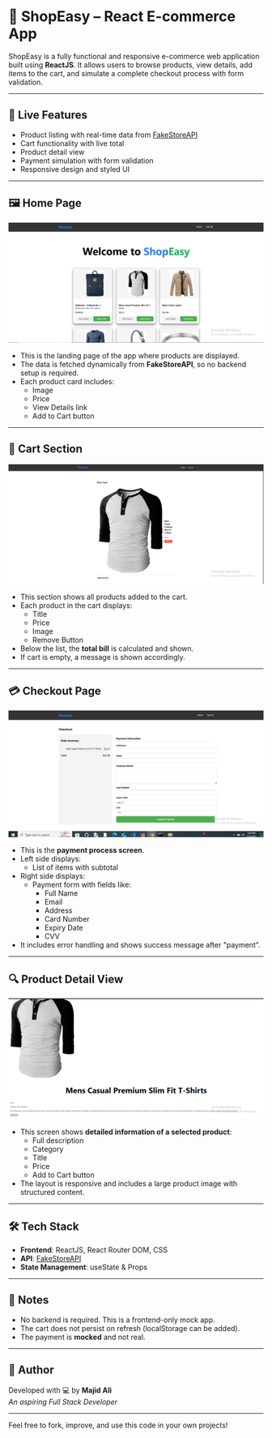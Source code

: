 # 🛒 ShopEasy – React E-commerce App

ShopEasy is a fully functional and responsive e-commerce web application built using **ReactJS**. It allows users to browse products, view details, add items to the cart, and simulate a complete checkout process with form validation.

---

## 🔗 Live Features

- Product listing with real-time data from [FakeStoreAPI](https://fakestoreapi.com/)
- Cart functionality with live total
- Product detail view
- Payment simulation with form validation
- Responsive design and styled UI

---

## 🖼️ Home Page

![Home Page](./1.png)

- This is the landing page of the app where products are displayed.
- The data is fetched dynamically from **FakeStoreAPI**, so no backend setup is required.
- Each product card includes:
  - Image  
  - Price  
  - View Details link  
  - Add to Cart button

---

## 🛒 Cart Section

![Cart Page](./2.png)

- This section shows all products added to the cart.
- Each product in the cart displays:
  - Title
  - Price
  - Image
  - Remove Button
- Below the list, the **total bill** is calculated and shown.
- If cart is empty, a message is shown accordingly.

---

## 💳 Checkout Page

![Checkout](./3.png)

- This is the **payment process screen**.
- Left side displays:
  - List of items with subtotal
- Right side displays:
  - Payment form with fields like:
    - Full Name
    - Email
    - Address
    - Card Number
    - Expiry Date
    - CVV
- It includes error handling and shows success message after "payment".

---

## 🔍 Product Detail View

![Product Detail](./4.png)

- This screen shows **detailed information of a selected product**:
  - Full description
  - Category
  - Title
  - Price
  - Add to Cart button
- The layout is responsive and includes a large product image with structured content.

---

## 🛠️ Tech Stack

- **Frontend**: ReactJS, React Router DOM, CSS
- **API**: [FakeStoreAPI](https://fakestoreapi.com/)
- **State Management**: useState & Props

---

## 📝 Notes

- No backend is required. This is a frontend-only mock app.
- The cart does not persist on refresh (localStorage can be added).
- The payment is **mocked** and not real.

---

## 🚀 Author

Developed with 💻 by **Majid Ali**  
_An aspiring Full Stack Developer_

---

Feel free to fork, improve, and use this code in your own projects!  


